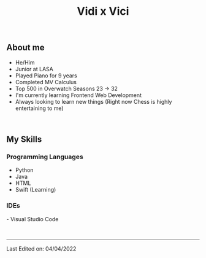 <h1 align="center">Vidi x Vici</h1>

<br>

## About me
- He/Him
- Junior at LASA
- Played Piano for 9 years
- Completed MV Calculus
- Top 500 in Overwatch Seasons 23 -> 32
- I'm currently learning Frontend Web Development
- Always looking to learn new things (Right now Chess is highly entertaining to me)

<br>

## My Skills

 ### Programming Languages
 - Python
 - Java
 - HTML
 - Swift (Learning)
 ### IDEs
 
<p>
- Visual Studio Code
</p>


<br/>

-----
Last Edited on: 04/04/2022
